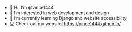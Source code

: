 - 🎃 Hi, I’m @vince1444
- 👀 I’m interested in web development and design
- 🌱 I’m currently learning Django and website accessibility
- 💻 Check out my website! https://vince1444.github.io/

<!---
vince1444/vince1444 is a ✨ special ✨ repository because its `README.md` (this file) appears on your GitHub profile.
You can click the Preview link to take a look at your changes.
--->
